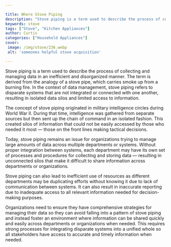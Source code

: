 ```yaml
---

title: Where Stove Piping
description: "Stove piping is a term used to describe the process of collecting and managing data in an inefficient and disorganized manner. The...learn more"
keywords: stove
tags: ["Stove", "Kitchen Appliances"]
author: Curtis
categories: ["Household Appliances"]
cover: 
 image: /img/stove/236.webp
 alt: 'someones helpful stove acquisition'

---
```


Stove piping is a term used to describe the process of collecting and managing data in an inefficient and disorganized manner. The term is derived from the analogy of a stove pipe, which carries smoke up from a burning fire. In the context of data management, stove piping refers to disparate systems that are not integrated or connected with one another, resulting in isolated data silos and limited access to information.

The concept of stove piping originated in military intelligence circles during World War II. During that time, intelligence was gathered from separate sources but then sent up the chain of command in an isolated fashion. This created silos of information that could not be easily accessed by those who needed it most — those on the front lines making tactical decisions. 

Today, stove piping remains an issue for organizations trying to manage large amounts of data across multiple departments or systems. Without proper integration between systems, each department may have its own set of processes and procedures for collecting and storing data — resulting in unconnected silos that make it difficult to share information across departments or organizations.

Stove piping can also lead to inefficient use of resources as different departments may be duplicating efforts without knowing it due to lack of communication between systems. It can also result in inaccurate reporting due to inadequate access to all relevant information needed for decision-making purposes. 

Organizations need to ensure they have comprehensive strategies for managing their data so they can avoid falling into a pattern of stove piping and instead foster an environment where information can be shared quickly and easily across departments or organizations when needed. This requires strong processes for integrating disparate systems into a unified whole so all stakeholders have access to accurate and timely information when needed.
